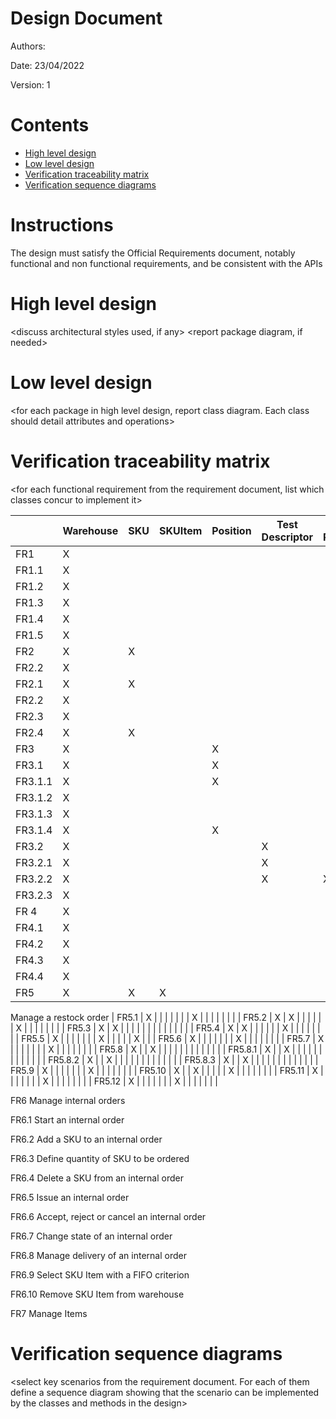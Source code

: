 # Design Document 


Authors: 

Date: 23/04/2022

Version: 1


# Contents

- [High level design](#package-diagram)
- [Low level design](#class-diagram)
- [Verification traceability matrix](#verification-traceability-matrix)
- [Verification sequence diagrams](#verification-sequence-diagrams)

# Instructions

The design must satisfy the Official Requirements document, notably functional and non functional requirements, and be consistent with the APIs

# High level design 

<discuss architectural styles used, if any>
<report package diagram, if needed>






# Low level design

<for each package in high level design, report class diagram. Each class should detail attributes and operations>









# Verification traceability matrix

\<for each functional requirement from the requirement document, list which classes concur to implement it>


| | Warehouse | SKU | SKUItem | Position | Test Descriptor | Test Result | Internal Order | Return Order | Restock Order | Transport Note | User | Item | Supplier | Customer |
| ----- |-------|-------|-------|-------|------|-------|-------|-------|-------|-------|-------|------|-------|-------|
| FR1     | X |   |   |   |   |   |   |   |   |   | X |   |   |   |
| FR1.1   | X |   |   |   |   |   |   |   |   |   | X |   |   |   |
| FR1.2   | X |   |   |   |   |   |   |   |   |   |   |   |   |   |
| FR1.3   | X |   |   |   |   |   |   |   |   |   |   |   |   |   |
| FR1.4   | X |   |   |   |   |   |   |   |   |   | X |   |   |   |
| FR1.5   | X |   |   |   |   |   |   |   |   |   | X |   |   |   |
| FR2     | X | X |   |   |   |   |   |   |   |   |   |   |   |   |
| FR2.2   | X |   |   |   |   |   |   |   |   |   |   |   |   |   |
| FR2.1   | X | X |   |   |   |   |   |   |   |   |   |   |   |   |
| FR2.2   | X |   |   |   |   |   |   |   |   |   |   |   |   |   |
| FR2.3   | X |   |   |   |   |   |   |   |   |   |   |   |   |   |
| FR2.4   | X | X |   |   |   |   |   |   |   |   |   |   |   |   |
| FR3     | X |   |   | X |   |   |   |   |   |   |   |   |   |   |
| FR3.1   | X |   |   | X |   |   |   |   |   |   |   |   |   |   |
| FR3.1.1 | X |   |   | X |   |   |   |   |   |   |   |   |   |   |
| FR3.1.2 | X |   |   |   |   |   |   |   |   |   |   |   |   |   |
| FR3.1.3 | X |   |   |   |   |   |   |   |   |   |   |   |   |   |
| FR3.1.4 | X |   |   | X |   |   |   |   |   |   |   |   |   |   |
| FR3.2   | X |   |   |   | X |   |   |   |   |   |   |   |   |   |
| FR3.2.1 | X |   |   |   | X |   |   |   |   |   |   |   |   |   |
| FR3.2.2 | X |   |   |   | X | X |   |   |   |   |   |   |   |   |
| FR3.2.3 | X |   |   |   |   |   |   |   |   |   |   |   |   |   |
| FR 4    | X |   |   |   |   |   |   |   |   |   |   |   |   | X |
| FR4.1   | X |   |   |   |   |   |   |   |   |   | X |   |   | X |
| FR4.2   | X |   |   |   |   |   |   |   |   |   |   |   |   |   |
| FR4.3   | X |   |   |   |   |   |   |   |   |   | X |   |   |   |
| FR4.4   | X |   |   |   |   |   |   |   |   |   |   |   |   |   |
| FR5     | X | X | X |   |   |   |   | X |   |   |   |   | X |   |
Manage a restock order
| FR5.1   | X |   |   |   |   |   |   | X |   |   |   |   |   |   |
| FR5.2   | X | X |   |   |   |   |   | X |   |   |   |   |   |   |
| FR5.3   | X | X |   |   |   |   |   |   |   |   |   |   |   |   |
| FR5.4   | X | X |   |   |   |   |   | X |   |   |   |   |   |   |
| FR5.5   | X |   |   |   |   |   |   | X |   |   |   |   | X |   |
| FR5.6   | X |   |   |   |   |   |   | X |   |   |   |   |   |   |
| FR5.7   | X |   |   |   |   |   |   | X |   |   |   |   |   |   |
| FR5.8   | X |   | X |   |   |   |   |   |   |   |   |   |   |   |
| FR5.8.1 | X |   | X |   |   |   |   |   |   |   |   |   |   |   |
| FR5.8.2 | X |   | X |   |   |   |   |   |   |   |   |   |   |   |
| FR5.8.3 | X |   | X |   |   |   |   |   |   |   |   |   |   |   |
| FR5.9   | X |   |   |   |   |   |   | X |   |   |   |   |   |   |
| FR5.10  | X |   | X |   |   |   |   | X |   |   |   |   |   |   |
| FR5.11  | X |   |   |   |   |   |   | X |   |   |   |   |   |   |
| FR5.12  | X |   |   |   |   |   |   | X |   |   |   |   |   |   |


FR6
Manage internal orders


FR6.1
Start an internal order


FR6.2
Add a SKU to an internal order


FR6.3
Define quantity of SKU to be ordered


FR6.4
Delete a SKU from an internal order


FR6.5
Issue an internal order


FR6.6
Accept, reject or cancel an internal order


FR6.7
Change state of an internal order


FR6.8
Manage delivery of an internal order


FR6.9
Select SKU Item with a FIFO criterion


FR6.10
Remove SKU Item from warehouse


FR7
Manage Items









# Verification sequence diagrams 
\<select key scenarios from the requirement document. For each of them define a sequence diagram showing that the scenario can be implemented by the classes and methods in the design>


